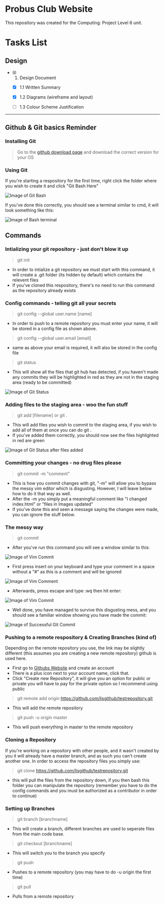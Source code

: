 # Probus Club Website

This repository was created for the Computing: Project Level 6 unit.

# Tasks List

## Design

* [x] 1. Design Document
    * [x] 1.1 Written Summary
    * [x] 1.2 Diagrams (wireframe and layout)
    * [ ] 1.3 Colour Scheme Justification




---
<!-- Github Tutorial -->
## Github & Git basics Reminder

### Installing Git
> Go to the [github download page](https://git-scm.com/downloads) and download the correct version for your OS

### Using Git 
If you're starting a respository for the first time, right click the folder where you wish to create it and click "Git Bash Here"

![Image of Git Bash](readmefiles/Screenshot_1.png "Example of Git Bash")

If you've done this correctly, you should see a terminal similar to cmd, it will look something like this:

![Image of Bash terminal](readmefiles/something.png "Git Terminal Example")

## Commands

### Intializing your git repository - just don't blow it up

> git init 

* In order to intialize a git repository we must start with this command, it will create a .git folder (its hidden by default) which contains the relevent files
* If you've cloned this respository, there's no need to run this command as the repository already exists

### Config commands - telling git all your secrets

> git config --global user.name [name]
    
* In order to push to a remote repository you must enter your name, it will be stored in a config file as shown above.

> git config --global user.email [email]

* same as above your email is required, it will also be stored in the config file

> git status

* This will show all the files that git hub has detected, if you haven't made any commits they will be highlighted in red as they are not in the staging area (ready to be committed)

![Image of Git Status](readmefiles/Screenshot_2.png "Example of Git Status")

### Adding files to the staging area - woo the fun stuff

> git add [filename] or git .

* This will add files you wish to commit to the staging area, if you wish to add all of them at once you can do git .
* If you've added them correctly, you should now see the files highlighted in red are green

![Image of Git Status after files added](readmefiles/Screenshot_3.png "Example of Git Status (files added)")

### Committing your changes - no drug files please

> git commit -m "comment"

* This is how you commit changes with git, "-m" will allow you to bypass the messy vim editor which is disgusting. However, I will leave below how to do it that way as well.
* After the -m you simply put a meaningful comment like "I changed index.html" or "files in Images updated"
* If you've done this and seen a message saying the changes were made, you can ignore the stuff below.

### The messy way

> git commit

* After you've run this command you will see a window similar to this:

![Image of Vim Commit](readmefiles/Screenshot_4.png "Vim Editor")

* First press insert on your keyboard and type your comment in a space without a "#" as this is a comment and will be ignored 

![Image of Vim Comment](readmefiles/Screenshot_5.png "Vim Comment")

* Afterwards, press escape and type :wq then hit enter:

![Image of Vim Commit](readmefiles/Screenshot_6.png "Vim Commit")

* Well done, you have managed to survive this disgusting mess, and you should see a familiar window showing you have made the commit:

![Image of Successful Git Commit](readmefiles/Screenshot_7.png "Commit Window")

### Pushing to a remote respository & Creating Branches (kind of)

Depending on the remote repository you use, the link may be slightly different (this assumes you are creating a new remote repository) github is used here.

* First go to [Githubs Website](https://github.com "Githubs Home Page") and create an account
* There is a plus icon next to your account name, click that.
* Click "Create new Repository", it will give you an option for public or private you will have to pay for the private option so I recommend using public

> git remote add origin https://github.com/ljsgithub/testrepository.git

* This will add the remote repository

> git push -u origin master

* This will push everything in master to the remote repository 

### Cloning a Repository

If you're working on a repository with other people, and it wasn't created by you it will already have a master branch, and as such you can't create another one. In order to access the repository files you simply use:

> git clone https://github.com/ljsgithub/testrepository.git

* this will pull the files from the repository down, if you then bash this folder you can manipulate the repository (remember you have to do the config commands and you must be authorized as a contributor in order to continue)

### Setting up Branches

> git branch [branchname]

* This will create a branch, different branches are used to seperate files from the main code base.

> git checkout [branchname]

* This will switch you to the branch you specify 

> git push 

* Pushes to a remote repository (you may have to do -u origin the first time)

> git pull
* Pulls from a remote repository
